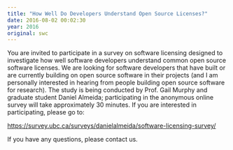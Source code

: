 ```yaml
---
title: "How Well Do Developers Understand Open Source Licenses?"
date: 2016-08-02 00:02:30
year: 2016
original: swc
---
```


You are invited to participate in a survey on software licensing
designed to investigate how well software developers understand common
open source software licenses. We are looking for software developers
that have built or are currently building on open source software in
their projects (and I am personally interested in hearing from people
building open source software for research).  The study is being
conducted by Prof. Gail Murphy and graduate student
Daniel Almeida; participating in the anonymous online
survey will take approximately 30 minutes. If you are interested in
participating, please go to:

<https://survey.ubc.ca/surveys/danielalmeida/software-licensing-survey/>

If you have any questions, please contact us.
